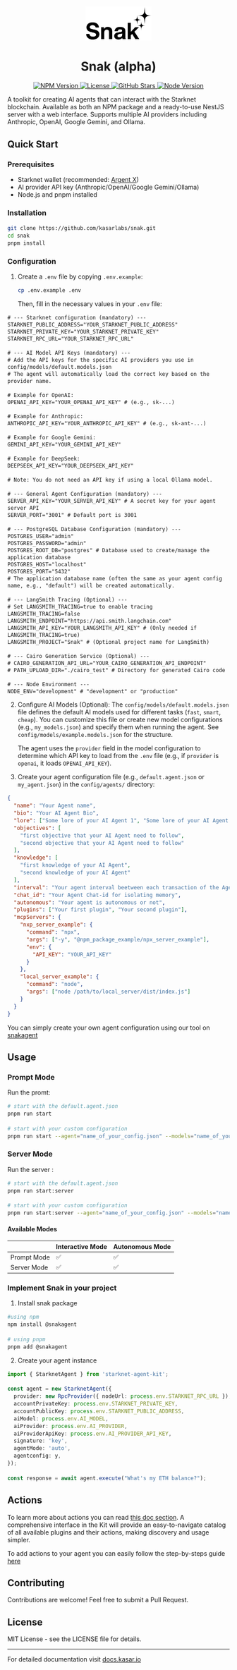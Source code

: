 <div align="center">
  <picture>
    <!-- For users in dark mode, load a white logo -->
    <source media="(prefers-color-scheme: dark)" srcset="https://github.com/KasarLabs/brand/blob/main/projects/snak/snak-full-white-alpha.png?raw=true">
    <!-- Default image for light mode -->
    <img src="https://github.com/KasarLabs/brand/blob/main/projects/snak/snak-full-black-alpha.png?raw=true" width="150" alt="Snak Logo">
  </picture>
  
  <h1>Snak (alpha)</h1>

<p>
<a href="https://www.npmjs.com/package/starknet-agent-kit">
<img src="https://img.shields.io/npm/v/starknet-agent-kit.svg" alt="NPM Version" />
</a>
<a href="https://github.com/kasarlabs/snak/blob/main/LICENSE">
<img src="https://img.shields.io/npm/l/starknet-agent-kit.svg" alt="License" />
</a>
<a href="https://github.com/kasarlabs/snak/stargazers">
<img src="https://img.shields.io/github/stars/kasarlabs/snak.svg" alt="GitHub Stars" />
</a>
<a href="https://nodejs.org">
<img src="https://img.shields.io/node/v/starknet-agent-kit.svg" alt="Node Version" />
</a>
</p>
</div>

A toolkit for creating AI agents that can interact with the Starknet blockchain. Available as both an NPM package and a ready-to-use NestJS server with a web interface. Supports multiple AI providers including Anthropic, OpenAI, Google Gemini, and Ollama.

## Quick Start

### Prerequisites

- Starknet wallet (recommended: [Argent X](https://www.argent.xyz/argent-x))
- AI provider API key (Anthropic/OpenAI/Google Gemini/Ollama)
- Node.js and pnpm installed

### Installation

```bash
git clone https://github.com/kasarlabs/snak.git
cd snak
pnpm install
```

### Configuration

1.  Create a `.env` file by copying `.env.example`:
    ```bash
    cp .env.example .env
    ```
    Then, fill in the necessary values in your `.env` file:

```env
# --- Starknet configuration (mandatory) ---
STARKNET_PUBLIC_ADDRESS="YOUR_STARKNET_PUBLIC_ADDRESS"
STARKNET_PRIVATE_KEY="YOUR_STARKNET_PRIVATE_KEY"
STARKNET_RPC_URL="YOUR_STARKNET_RPC_URL"

# --- AI Model API Keys (mandatory) ---
# Add the API keys for the specific AI providers you use in config/models/default.models.json
# The agent will automatically load the correct key based on the provider name.

# Example for OpenAI:
OPENAI_API_KEY="YOUR_OPENAI_API_KEY" # (e.g., sk-...)

# Example for Anthropic:
ANTHROPIC_API_KEY="YOUR_ANTHROPIC_API_KEY" # (e.g., sk-ant-...)

# Example for Google Gemini:
GEMINI_API_KEY="YOUR_GEMINI_API_KEY"

# Example for DeepSeek:
DEEPSEEK_API_KEY="YOUR_DEEPSEEK_API_KEY"

# Note: You do not need an API key if using a local Ollama model.

# --- General Agent Configuration (mandatory) ---
SERVER_API_KEY="YOUR_SERVER_API_KEY" # A secret key for your agent server API
SERVER_PORT="3001" # Default port is 3001

# --- PostgreSQL Database Configuration (mandatory) ---
POSTGRES_USER="admin"
POSTGRES_PASSWORD="admin"
POSTGRES_ROOT_DB="postgres" # Database used to create/manage the application database
POSTGRES_HOST="localhost"
POSTGRES_PORT="5432"
# The application database name (often the same as your agent config name, e.g., "default") will be created automatically.

# --- LangSmith Tracing (Optional) ---
# Set LANGSMITH_TRACING=true to enable tracing
LANGSMITH_TRACING=false
LANGSMITH_ENDPOINT="https://api.smith.langchain.com"
LANGSMITH_API_KEY="YOUR_LANGSMITH_API_KEY" # (Only needed if LANGSMITH_TRACING=true)
LANGSMITH_PROJECT="Snak" # (Optional project name for LangSmith)

# --- Cairo Generation Service (Optional) ---
# CAIRO_GENERATION_API_URL="YOUR_CAIRO_GENERATION_API_ENDPOINT"
# PATH_UPLOAD_DIR="./cairo_test" # Directory for generated Cairo code

# --- Node Environment ---
NODE_ENV="development" # "development" or "production"
```

2.  Configure AI Models (Optional):
    The `config/models/default.models.json` file defines the default AI models used for different tasks (`fast`, `smart`, `cheap`). You can customize this file or create new model configurations (e.g., `my_models.json`) and specify them when running the agent. See `config/models/example.models.json` for the structure.

    The agent uses the `provider` field in the model configuration to determine which API key to load from the `.env` file (e.g., if `provider` is `openai`, it loads `OPENAI_API_KEY`).

3.  Create your agent configuration file (e.g., `default.agent.json` or `my_agent.json`) in the `config/agents/` directory:

```json
{
  "name": "Your Agent name",
  "bio": "Your AI Agent Bio",
  "lore": ["Some lore of your AI Agent 1", "Some lore of your AI Agent 1"],
  "objectives": [
    "first objective that your AI Agent need to follow",
    "second objective that your AI Agent need to follow"
  ],
  "knowledge": [
    "first knowledge of your AI Agent",
    "second knowledge of your AI Agent"
  ],
  "interval": "Your agent interval beetween each transaction of the Agent in ms,",
  "chat_id": "Your Agent Chat-id for isolating memory",
  "autonomous": "Your agent is autonomous or not",
  "plugins": ["Your first plugin", "Your second plugin"],
  "mcpServers": {
    "nxp_server_example": {
      "command": "npx",
      "args": ["-y", "@npm_package_example/npx_server_example"],
      "env": {
        "API_KEY": "YOUR_API_KEY"
      }
    },
    "local_server_example": {
      "command": "node",
      "args": ["node /path/to/local_server/dist/index.js"]
    }
  }
}
```

You can simply create your own agent configuration using our tool on [snakagent](https://www.snakagent.com/create-agent)

## Usage

### Prompt Mode

Run the promt:

```bash
# start with the default.agent.json
pnpm run start

# start with your custom configuration
pnpm run start --agent="name_of_your_config.json" --models="name_of_your_config.json"
```

### Server Mode

Run the server :

```bash
# start with the default.agent.json
pnpm run start:server

# start with your custom configuration
pnpm run start:server --agent="name_of_your_config.json" --models="name_of_your_config.json"
```

#### Available Modes

|             | Interactive Mode | Autonomous Mode |
| ----------- | ---------------- | --------------- |
| Prompt Mode | ✅               | ✅              |
| Server Mode | ✅               | ✅              |

### Implement Snak in your project

1. Install snak package

```bash
#using npm
npm install @snakagent

# using pnpm
pnpm add @snakagent
```

2. Create your agent instance

```typescript
import { StarknetAgent } from 'starknet-agent-kit';

const agent = new StarknetAgent({
  provider: new RpcProvider({ nodeUrl: process.env.STARKNET_RPC_URL }),
  accountPrivateKey: process.env.STARKNET_PRIVATE_KEY,
  accountPublicKey: process.env.STARKNET_PUBLIC_ADDRESS,
  aiModel: process.env.AI_MODEL,
  aiProvider: process.env.AI_PROVIDER,
  aiProviderApiKey: process.env.AI_PROVIDER_API_KEY,
  signature: 'key',
  agentMode: 'auto',
  agentconfig: y,
});

const response = await agent.execute("What's my ETH balance?");
```

## Actions

To learn more about actions you can read [this doc section](https://docs.kasar.io/agent-actions).
A comprehensive interface in the Kit will provide an easy-to-navigate catalog of all available plugins and their actions, making discovery and usage simpler.

To add actions to your agent you can easily follow the step-by-steps guide [here](https://docs.kasar.io/add-agent-actions)

## Contributing

Contributions are welcome! Feel free to submit a Pull Request.

## License

MIT License - see the LICENSE file for details.

---

For detailed documentation visit [docs.kasar.io](https://docs.kasar.io)
